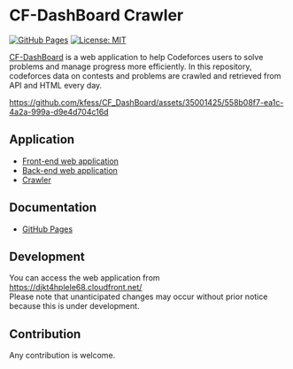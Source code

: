 # CF-DashBoard Crawler

[![GitHub Pages](https://github.com/kfess/CF_DashBoard/actions/workflows/gh-pages.yaml/badge.svg)](https://github.com/kfess/CF_DashBoard/actions/workflows/gh-pages.yaml) [![License: MIT](https://img.shields.io/badge/License-MIT-yellow.svg)](https://opensource.org/licenses/MIT)

[CF-DashBoard](https://github.com/kfess/CF_DashBoard) is a web application to help Codeforces users to solve problems and manage progress more efficiently. In this repository, codeforces data on contests and problems are crawled and retrieved from API and HTML every day.

https://github.com/kfess/CF_DashBoard/assets/35001425/558b08f7-ea1c-4a2a-999a-d9e4d704c16d

## Application

- [Front-end web application](https://github.com/kfess/Codeforces_Problems_frontend)
- [Back-end web application](https://github.com/kfess/Codeforces_Problems_backend)
- [Crawler](https://github.com/kfess/CF_DashBoard_crawler)

## Documentation

- [GitHub Pages](https://kfess.github.io/CF_DashBoard/)

## Development

You can access the web application from https://djkt4hplele68.cloudfront.net/  
Please note that unanticipated changes may occur without prior notice because this is under development.

## Contribution

Any contribution is welcome.
